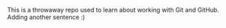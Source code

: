 This is a throwaway repo used to learn about working with Git and GitHub.
Adding another sentence :)
